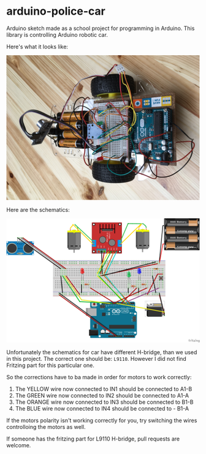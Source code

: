 # arduino-police-car
Arduino sketch made as a school project for programming in Arduino. This library is controlling Arduino robotic car.

Here's what it looks like:

![police_car](police_car.JPG)

Here are the schematics:

![fritzing](arduino-police-car.png)

Unfortunately the schematics for car have different H-bridge, than we used in this project. The correct one should be: `L9110`. However I did not find Fritzing part for this particular one.

So the corrections have to ba made in order for motors to work correctly:

1. The YELLOW wire now connected to IN1 should be connected to A1-B
2. The GREEN wire now connected to IN2 should be connected to A1-A
3. The ORANGE wire now connected to IN3 should be connected to B1-B
4. The BLUE wire now connected to IN4 should be connected to - B1-A

If the motors polarity isn't working correctly for you, try switching the wires controlloing the motors as well.

If someone has the fritzing part for L9110 H-bridge, pull requests are welcome.
